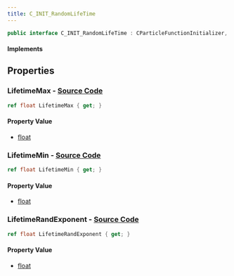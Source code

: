 ```yaml
---
title: C_INIT_RandomLifeTime
---
```


```csharp
public interface C_INIT_RandomLifeTime : CParticleFunctionInitializer, CParticleFunction, ISchemaClass<CParticleFunction>, ISchemaClass<CParticleFunctionInitializer>, ISchemaClass<C_INIT_RandomLifeTime>, ISchemaField, ISchemaClass, INativeHandle
```

#### Implements

## Properties

### **LifetimeMax** - [Source Code](https://github.com/swiftly-solution/swiftlys2/blob/main/managed/src/SwiftlyS2.Generated/Schemas/Interfaces/C_INIT_RandomLifeTime.cs#L18)

```csharp
ref float LifetimeMax { get; }
```

#### Property Value

- [float](https://learn.microsoft.com/dotnet/api/system.single)

### **LifetimeMin** - [Source Code](https://github.com/swiftly-solution/swiftlys2/blob/main/managed/src/SwiftlyS2.Generated/Schemas/Interfaces/C_INIT_RandomLifeTime.cs#L16)

```csharp
ref float LifetimeMin { get; }
```

#### Property Value

- [float](https://learn.microsoft.com/dotnet/api/system.single)

### **LifetimeRandExponent** - [Source Code](https://github.com/swiftly-solution/swiftlys2/blob/main/managed/src/SwiftlyS2.Generated/Schemas/Interfaces/C_INIT_RandomLifeTime.cs#L20)

```csharp
ref float LifetimeRandExponent { get; }
```

#### Property Value

- [float](https://learn.microsoft.com/dotnet/api/system.single)

